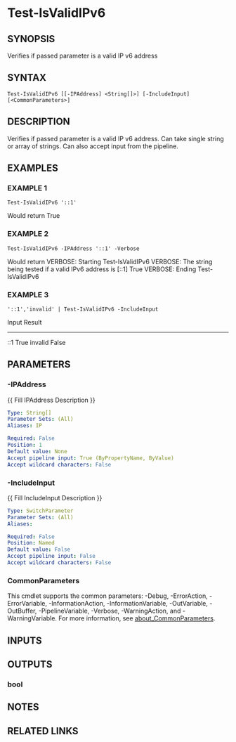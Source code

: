 ﻿---
external help file: PoshFunctions-help.xml
Module Name: poshfunctions
online version:
schema: 2.0.0
---

# Test-IsValidIPv6

## SYNOPSIS
Verifies if passed parameter is a valid IP v6 address

## SYNTAX

```
Test-IsValidIPv6 [[-IPAddress] <String[]>] [-IncludeInput] [<CommonParameters>]
```

## DESCRIPTION
Verifies if passed parameter is a valid IP v6 address.
Can take single string or array of strings.
Can also accept input from the pipeline.

## EXAMPLES

### EXAMPLE 1
```
Test-IsValidIPv6 '::1'
```

Would return
True

### EXAMPLE 2
```
Test-IsValidIPv6 -IPAddress '::1' -Verbose
```

Would return
VERBOSE: Starting Test-IsValidIPv6
VERBOSE: The string being tested if a valid IPv6 address is \[::1\]
True
VERBOSE: Ending Test-IsValidIPv6

### EXAMPLE 3
```
'::1','invalid' | Test-IsValidIPv6 -IncludeInput
```

Input   Result
-----   ------
::1       True
invalid  False

## PARAMETERS

### -IPAddress
{{ Fill IPAddress Description }}

```yaml
Type: String[]
Parameter Sets: (All)
Aliases: IP

Required: False
Position: 1
Default value: None
Accept pipeline input: True (ByPropertyName, ByValue)
Accept wildcard characters: False
```

### -IncludeInput
{{ Fill IncludeInput Description }}

```yaml
Type: SwitchParameter
Parameter Sets: (All)
Aliases:

Required: False
Position: Named
Default value: False
Accept pipeline input: False
Accept wildcard characters: False
```

### CommonParameters
This cmdlet supports the common parameters: -Debug, -ErrorAction, -ErrorVariable, -InformationAction, -InformationVariable, -OutVariable, -OutBuffer, -PipelineVariable, -Verbose, -WarningAction, and -WarningVariable. For more information, see [about_CommonParameters](http://go.microsoft.com/fwlink/?LinkID=113216).

## INPUTS

## OUTPUTS

### bool
## NOTES

## RELATED LINKS
